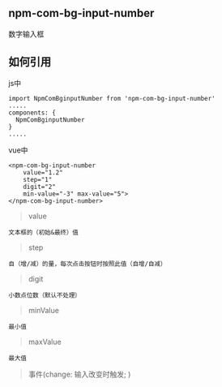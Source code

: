 ## npm-com-bg-input-number
数字输入框

## 如何引用

js中

```
import NpmComBginputNumber from 'npm-com-bg-input-number'
.....
components: {
  NpmComBginputNumber
}
.....
```

vue中


```
<npm-com-bg-input-number 
    value="1.2" 
    step="1" 
    digit="2"
    min-value="-3" max-value="5">
</npm-com-bg-input-number>
```

> value

```
文本框的（初始&最终）值
```

> step

```
自（增/减）的量，每次点击按钮时按照此值（自增/自减）
```

> digit

```
小数点位数（默认不处理）
```
> minValue

```
最小值
```

> maxValue

```
最大值
```


> 事件(change: 输入改变时触发; )
